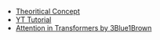 - [Theoritical Concept](https://g.co/gemini/share/7c80baaa990f)
- [YT Tutorial](https://www.youtube.com/watch?v=IR8PqmGTGyw&t=275s&pp=ygUTQXR0ZW50aW9uIE1lY2hhbmlzbQ)
- [Attention in Transformers by 3Blue1Brown](https://www.youtube.com/watch?v=eMlx5fFNoYc&t=1092s&pp=ygURM2IxYiB0cmFuc2Zvcm1lcnM)